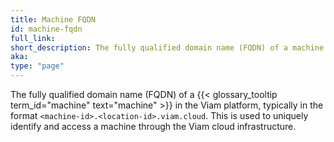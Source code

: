 ```yaml
---
title: Machine FQDN
id: machine-fqdn
full_link:
short_description: The fully qualified domain name (FQDN) of a machine in the Viam platform.
aka:
type: "page"
---
```


The fully qualified domain name (FQDN) of a {{< glossary_tooltip term_id="machine" text="machine" >}} in the Viam platform, typically in the format `<machine-id>.<location-id>.viam.cloud`. This is used to uniquely identify and access a machine through the Viam cloud infrastructure.
